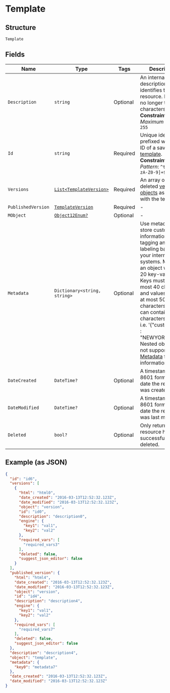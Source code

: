
# Template

## Structure

`Template`

## Fields

| Name | Type | Tags | Description |
|  --- | --- | --- | --- |
| `Description` | `string` | Optional | An internal description that identifies this resource. Must be no longer than 255 characters.<br>**Constraints**: *Maximum Length*: `255` |
| `Id` | `string` | Required | Unique identifier prefixed with `tmpl_`. ID of a saved [HTML template](#section/HTML-Templates).<br>**Constraints**: *Pattern*: `^tmpl_[a-zA-Z0-9]+$` |
| `Versions` | [`List<TemplateVersion>`](../../doc/models/template-version.md) | Required | An array of all non-deleted [version objects](#tag/Template-Versions) associated with the template. |
| `PublishedVersion` | [`TemplateVersion`](../../doc/models/template-version.md) | Required | - |
| `MObject` | [`Object12Enum?`](../../doc/models/object-12-enum.md) | Optional | - |
| `Metadata` | `Dictionary<string, string>` | Optional | Use metadata to store custom information for tagging and labeling back to your internal systems. Must be an object with up to 20 key-value pairs. Keys must be at most 40 characters and values must be at most 500 characters. Neither can contain the characters `"` and `\`. i.e. '{"customer_id" : "NEWYORK2015"}' Nested objects are not supported.  See [Metadata](#section/Metadata) for more information. |
| `DateCreated` | `DateTime?` | Optional | A timestamp in ISO 8601 format of the date the resource was created. |
| `DateModified` | `DateTime?` | Optional | A timestamp in ISO 8601 format of the date the resource was last modified. |
| `Deleted` | `bool?` | Optional | Only returned if the resource has been successfully deleted. |

## Example (as JSON)

```json
{
  "id": "id6",
  "versions": [
    {
      "html": "html0",
      "date_created": "2016-03-13T12:52:32.123Z",
      "date_modified": "2016-03-13T12:52:32.123Z",
      "object": "version",
      "id": "id0",
      "description": "description0",
      "engine": {
        "key1": "val1",
        "key2": "val2"
      },
      "required_vars": [
        "required_vars3"
      ],
      "deleted": false,
      "suggest_json_editor": false
    }
  ],
  "published_version": {
    "html": "html4",
    "date_created": "2016-03-13T12:52:32.123Z",
    "date_modified": "2016-03-13T12:52:32.123Z",
    "object": "version",
    "id": "id4",
    "description": "description4",
    "engine": {
      "key1": "val1",
      "key2": "val2"
    },
    "required_vars": [
      "required_vars7"
    ],
    "deleted": false,
    "suggest_json_editor": false
  },
  "description": "description4",
  "object": "template",
  "metadata": {
    "key0": "metadata7"
  },
  "date_created": "2016-03-13T12:52:32.123Z",
  "date_modified": "2016-03-13T12:52:32.123Z"
}
```

